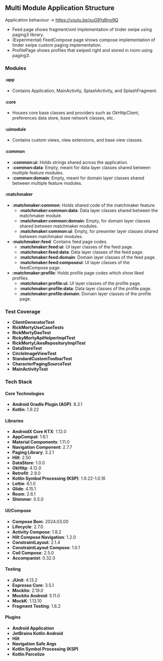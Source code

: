 ## Multi Module Application Structure

Application behaviour -> https://youtu.be/xuG91gBno9Q

- Feed page shows fragment/xml implementation of tinder swipe using paging3 library.
- (Experimental) FeedCompose page shows compose implementation of tinder swipe custom paging implementation. 
- ProfilePage shows profiles that swiped right and stored in room using paging3.

### Modules

#### :app
- Contains Application, MainActivity, SplashActivity, and SplashFragment.

#### :core
- Houses core base classes and providers such as OkHttpClient, preferences data store, base network classes, etc.

#### :uimodule
- Contains custom views, view extensions, and base view classes.

#### :common
- **:common:ui**: Holds strings shared across the application.
- **:common:data**: Empty, meant for data layer classes shared between multiple feature modules.
- **:common:domain**: Empty, meant for domain layer classes shared between multiple feature modules.

#### :matchmaker
- **:matchmaker:common**: Holds shared code of the matchmaker feature.
  - **:matchmaker:common:data**: Data layer classes shared between the matchmaker module.
  - **:matchmaker:common:domain**: Empty, for domain layer classes shared between matchmaker modules.
  - **:matchmaker:common:ui**: Empty, for presenter layer classes shared between matchmaker modules.
- **:matchmaker:feed**: Contains feed page codes.
  - **:matchmaker:feed:ui**: UI layer classes of the feed page.
  - **:matchmaker:feed:data**: Data layer classes of the feed page.
  - **:matchmaker:feed:domain**: Domain layer classes of the feed page.
  - **:matchmaker:feed:composeui**: UI layer classes of the feedCompose page.
- **:matchmaker:profile**: Holds profile page codes which show liked profiles.
  - **:matchmaker:profile:ui**: UI layer classes of the profile page.
  - **:matchmaker:profile:data**: Data layer classes of the profile page.
  - **:matchmaker:profile:domain**: Domain layer classes of the profile page.

### Test Coverage

- **ClientGeneratorTest**
- **RickMortyUseCaseTests**
- **RickMortyDaoTest**
- **RickyMortyApiHelperImplTest**
- **RickMortyLikesRepositoryImplTest**
- **DataStoreTest**
- **CircleImageViewTest**
- **StandardCustomToolbarTest**
- **CharacterPagingSourceTest**
- **MainActivityTest**
  

### Tech Stack

#### Core Technologies
- **Android Gradle Plugin (AGP)**: 8.3.1
- **Kotlin**: 1.9.22

#### Libraries
- **AndroidX Core KTX**: 1.12.0
- **AppCompat**: 1.6.1
- **Material Components**: 1.11.0
- **Navigation Component**: 2.7.7
- **Paging Library**: 3.2.1
- **Hilt**: 2.50
- **DataStore**: 1.0.0
- **OkHttp**: 4.12.0
- **Retrofit**: 2.9.0
- **Kotlin Symbol Processing (KSP)**: 1.9.22-1.0.16
- **Lottie**: 6.1.0
- **Glide**: 4.15.1
- **Room**: 2.6.1
- **Shimmer**: 0.5.0

#### UI/Compose
- **Compose Bom**: 2024.03.00
- **Lifecycle**: 2.7.0
- **Activity Compose**: 1.8.2
- **Hilt Compose Navigation**: 1.2.0
- **ConstraintLayout**: 2.1.4
- **ConstraintLayout Compose**: 1.0.1
- **Coil Compose**: 2.5.0
- **Accompanist**: 0.32.0

#### Testing
- **JUnit**: 4.13.2
- **Espresso Core**: 3.5.1
- **Mockito**: 2.19.0
- **Mockito Android**: 5.11.0
- **MockK**: 1.13.10
- **Fragment Testing**: 1.6.2


#### Plugins
- **Android Application**
- **JetBrains Kotlin Android**
- **Hilt**
- **Navigation Safe Args**
- **Kotlin Symbol Processing (KSP)**
- **Kotlin Parcelize**
